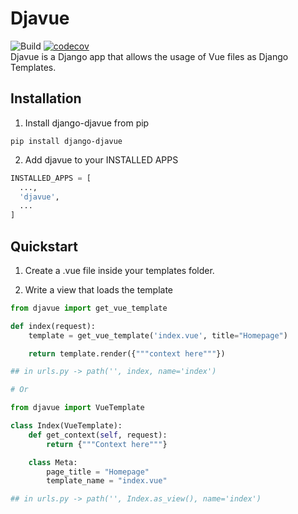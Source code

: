 # Djavue

![Build](https://travis-ci.com/brenodega28/django-djavue.svg?branch=main&status=passed)
[![codecov](https://codecov.io/gh/brenodega28/django-djavue/branch/main/graph/badge.svg?token=UYLA6IFYOL)](https://codecov.io/gh/brenodega28/django-djavue)\
Djavue is a Django app that allows the usage of Vue files as Django Templates.

## Installation

1. Install django-djavue from pip

```
pip install django-djavue
```

2. Add djavue to your INSTALLED APPS

```python
INSTALLED_APPS = [
  ...,
  'djavue',
  ...
]
```

## Quickstart

1. Create a .vue file inside your templates folder.

2. Write a view that loads the template

```python
from djavue import get_vue_template

def index(request):
    template = get_vue_template('index.vue', title="Homepage")

    return template.render({"""context here"""})

## in urls.py -> path('', index, name='index')

# Or

from djavue import VueTemplate

class Index(VueTemplate):
    def get_context(self, request):
        return {"""Context here"""}

    class Meta:
        page_title = "Homepage"
        template_name = "index.vue"

## in urls.py -> path('', Index.as_view(), name='index')
```
